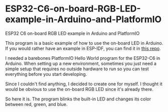 # ESP32-C6-on-board-RGB-LED-example-in-Arduino-and-PlatformIO
ESP32 C6 on-board RGB LED example in Arduino and PlatformIO

This program is a basic example of how to use the on-board LED in Arduino. If you would rather have an example in ESP-IDF, you can find it in [this repo](https://github.com/Graunephar/ESP32-C6-on-board-LED-blink-example-in-ESP-IDF-with-PlatformIO).

I needed a barebones PlatformIO Hello World program for the ESP32-C6 in Arduino. When setting up a new environment, sometimes you just need a simple setup that requires no outside hardware to run so you can test everything before you start developing.

Since I couldn't find anything, I decided to create one for myself. I thought it would be obvious to use the on-board RGB LED since it's already there.

So here it is. The program blinks the built-in LED and changes its color between red, green, and blue.